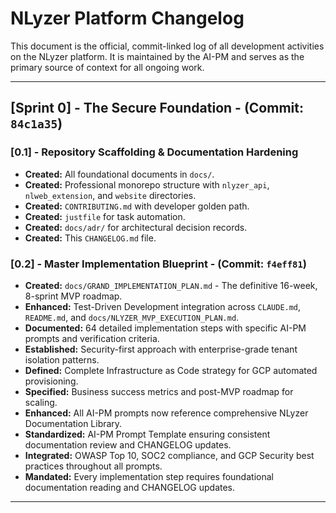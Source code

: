 # NLyzer Platform Changelog

This document is the official, commit-linked log of all development activities on the NLyzer platform. It is maintained by the AI-PM and serves as the primary source of context for all ongoing work.

---

## [Sprint 0] - The Secure Foundation - (Commit: `84c1a35`)

### [0.1] - Repository Scaffolding & Documentation Hardening
-   **Created:** All foundational documents in `docs/`.
-   **Created:** Professional monorepo structure with `nlyzer_api`, `nlweb_extension`, and `website` directories.
-   **Created:** `CONTRIBUTING.md` with developer golden path.
-   **Created:** `justfile` for task automation.
-   **Created:** `docs/adr/` for architectural decision records.
-   **Created:** This `CHANGELOG.md` file.

### [0.2] - Master Implementation Blueprint - (Commit: `f4eff81`)
-   **Created:** `docs/GRAND_IMPLEMENTATION_PLAN.md` - The definitive 16-week, 8-sprint MVP roadmap.
-   **Enhanced:** Test-Driven Development integration across `CLAUDE.md`, `README.md`, and `docs/NLYZER_MVP_EXECUTION_PLAN.md`.
-   **Documented:** 64 detailed implementation steps with specific AI-PM prompts and verification criteria.
-   **Established:** Security-first approach with enterprise-grade tenant isolation patterns.
-   **Defined:** Complete Infrastructure as Code strategy for GCP automated provisioning.
-   **Specified:** Business success metrics and post-MVP roadmap for scaling.
-   **Enhanced:** All AI-PM prompts now reference comprehensive NLyzer Documentation Library.
-   **Standardized:** AI-PM Prompt Template ensuring consistent documentation review and CHANGELOG updates.
-   **Integrated:** OWASP Top 10, SOC2 compliance, and GCP Security best practices throughout all prompts.
-   **Mandated:** Every implementation step requires foundational documentation reading and CHANGELOG updates.

---